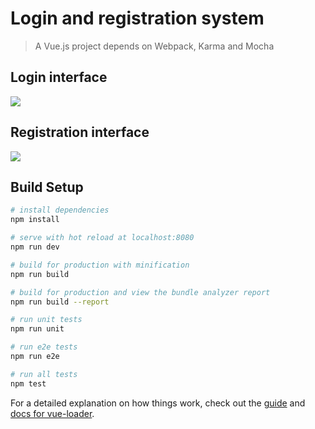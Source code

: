 # Login and registration system

> A Vue.js project depends on Webpack, Karma and Mocha

## Login interface
![](https://github.com/zztttt/SE-Project-Vue-Frame/image/1.png)

## Registration interface
![](https://github.com/zztttt/SE-Project-Vue-Frame/image/2.png)

## Build Setup

``` bash
# install dependencies
npm install

# serve with hot reload at localhost:8080
npm run dev

# build for production with minification
npm run build

# build for production and view the bundle analyzer report
npm run build --report

# run unit tests
npm run unit

# run e2e tests
npm run e2e

# run all tests
npm test
```

For a detailed explanation on how things work, check out the [guide](http://vuejs-templates.github.io/webpack/) and [docs for vue-loader](http://vuejs.github.io/vue-loader).
